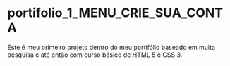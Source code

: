 # portifolio_1_MENU_CRIE_SUA_CONTA
Este é meu primeiro projeto dentro do meu portifólio baseado em muita pesquisa e até então com curso básico de HTML 5 e CSS 3.
